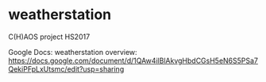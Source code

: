# weatherstation
C(H)AOS project HS2017

Google Docs:
    weatherstation overview: https://docs.google.com/document/d/1QAw4ilBlAkvgHbdCGsH5eN6S5PSa7QekiPFpLxUtsmc/edit?usp=sharing
